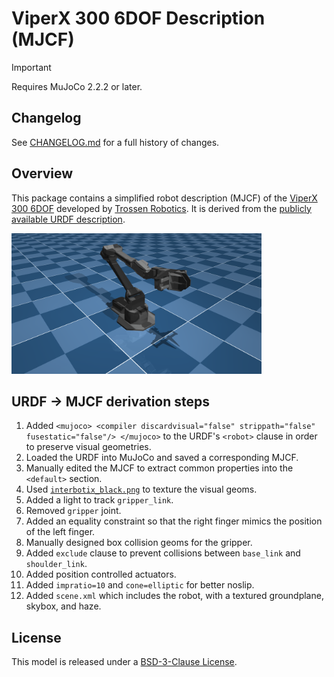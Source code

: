 # ViperX 300 6DOF Description (MJCF)

> [!IMPORTANT]
> Requires MuJoCo 2.2.2 or later.

## Changelog

See [CHANGELOG.md](./CHANGELOG.md) for a full history of changes.

## Overview

This package contains a simplified robot description (MJCF) of the [ViperX 300 6DOF](https://www.trossenrobotics.com/viperx-300-robot-arm-6dof.aspx) developed by [Trossen Robotics](https://www.trossenrobotics.com/). It is derived from the [publicly available URDF description](https://github.com/Interbotix/interbotix_ros_manipulators/blob/main/interbotix_ros_xsarms/interbotix_xsarm_descriptions/urdf/vx300s.urdf.xacro).

<p float="left">
  <img src="vx300s.png" width="400">
</p>

## URDF → MJCF derivation steps

1. Added `<mujoco> <compiler discardvisual="false" strippath="false" fusestatic="false"/> </mujoco>` to the URDF's
   `<robot>` clause in order to preserve visual geometries.
2. Loaded the URDF into MuJoCo and saved a corresponding MJCF.
3. Manually edited the MJCF to extract common properties into the `<default>` section.
4. Used [`interbotix_black.png`](https://github.com/Interbotix/interbotix_ros_manipulators/blob/main/interbotix_ros_xsarms/interbotix_xsarm_descriptions/meshes/interbotix_black.png) to texture the visual geoms.
5. Added a light to track `gripper_link`.
6. Removed `gripper` joint.
7. Added an equality constraint so that the right finger mimics the position of the left finger.
8. Manually designed box collision geoms for the gripper.
9. Added `exclude` clause to prevent collisions between `base_link` and `shoulder_link`.
10. Added position controlled actuators.
11. Added `impratio=10` and `cone=elliptic` for better noslip.
12. Added `scene.xml` which includes the robot, with a textured groundplane, skybox, and haze.

## License

This model is released under a [BSD-3-Clause License](LICENSE).
